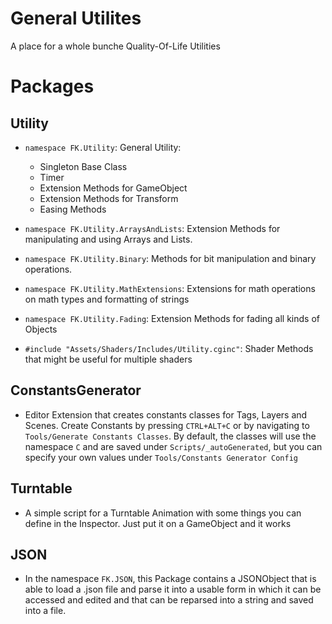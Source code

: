 # General Utilites
A place for a whole bunche Quality-Of-Life Utilities

# Packages
## Utility
- `namespace FK.Utility`: General Utility:
  - Singleton Base Class
  - Timer
  - Extension Methods for GameObject
  - Extension Methods for Transform
  - Easing Methods

- `namespace FK.Utility.ArraysAndLists`: Extension Methods for manipulating and using Arrays and Lists.

- `namespace FK.Utility.Binary`: Methods for bit manipulation and binary operations.

- `namespace FK.Utility.MathExtensions`: Extensions for math operations on math types and formatting of strings

- `namespace FK.Utility.Fading`: Extension Methods for fading all kinds of Objects

- `#include "Assets/Shaders/Includes/Utility.cginc"`: Shader Methods that might be useful for multiple shaders

## ConstantsGenerator
- Editor Extension that creates constants classes for Tags, Layers and Scenes.
Create Constants by pressing `CTRL+ALT+C` or by navigating to `Tools/Generate Constants Classes`. By default, the classes will use the namespace `C` and are saved under `Scripts/_autoGenerated`, but you can specify your own values under `Tools/Constants Generator Config`

## Turntable
- A simple script for a Turntable Animation with some things you can define in the Inspector. Just put it on a GameObject and it works

## JSON
- In the namespace `FK.JSON`, this Package contains a JSONObject that is able to load a .json file and parse it into a usable form in which it can be accessed and edited and that can be reparsed into a string and saved into a file.
